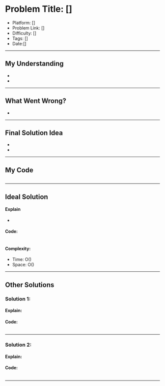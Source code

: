 # Problem Title: []
- Platform: []
- Problem Link: []
- Difficulty: []
- Tags: []
- Date:[]

-----------

## My Understanding
- 
- 

-----------

## What Went Wrong?
- 

-----------

## Final Solution Idea
- 
- 

-----------

## My Code 
```cpp

```
   

-----------

## Ideal Solution
#### Explain
-

#### Code:
```cpp

```

#### Complexity:
- Time: O()
- Space: O()

-----------

## Other Solutions

### Solution 1:
#### Explain:

#### Code:
```cpp

```

-----

### Solution 2:
#### Explain:

#### Code:
```cpp

```

-----------
